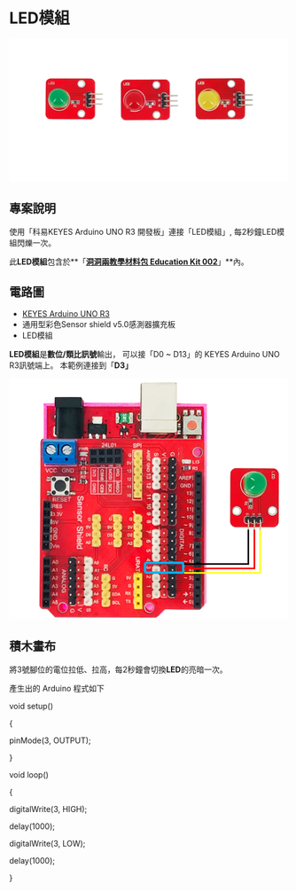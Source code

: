 # LED模組

![](../../.gitbook/assets/0%20%2814%29.png)

## 專案說明

使用「科易KEYES Arduino UNO R3 開發板」連接「LED模組」, 每2秒鐘LED模組閃爍一次。

此**LED模組**包含於**「**[洞洞兩教學材料包 Education Kit 002](https://www.robotkingdom.com.tw/product/rk-education-kit-002/)**」**內。

## 電路圖

* [KEYES Arduino UNO R3](https://www.robotkingdom.com.tw/product/keyes-uno-r3/)
* 通用型彩色Sensor shield v5.0感測器擴充板
* LED模組

**LED模組**是**數位/類比訊號**輸出， 可以接「D0 ~ D13」的 KEYES Arduino UNO R3訊號端上。 本範例連接到「**D3」**

![](../../.gitbook/assets/1%20%287%29.png)

## 積木畫布

將3號腳位的電位拉低、拉高，每2秒鐘會切換**LED**的亮暗一次。

產生出的 Arduino 程式如下

void setup\(\)

{

 pinMode\(3, OUTPUT\);

}

void loop\(\)

{

 digitalWrite\(3, HIGH\);

 delay\(1000\);

 digitalWrite\(3, LOW\);

 delay\(1000\);

}

